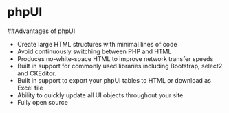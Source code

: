 # phpUI

##Advantages of phpUI

* Create large HTML structures with minimal lines of code
* Avoid continuously switching between PHP and HTML
* Produces no-white-space HTML to improve network transfer speeds
* Built in support for commonly used libraries including Bootstrap, select2 and CKEditor.
* Built in support to export your phpUI tables to HTML or download as Excel file 
* Ability to quickly update all UI objects throughout your site.
* Fully open source
